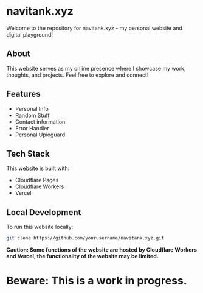# navitank.xyz

Welcome to the repository for navitank.xyz - my personal website and digital playground!

## About

This website serves as my online presence where I showcase my work, thoughts, and projects. Feel free to explore and connect!

## Features

- Personal Info
- Random Stuff
- Contact information
- Error Handler
- Personal Upioguard

## Tech Stack

This website is built with:
- Cloudflare Pages
- Cloudflare Workers
- Vercel

## Local Development

To run this website locally:

```bash
git clone https://github.com/yourusername/navitank.xyz.git
```
**Caution: Some functions of the website are hosted by Cloudflare Workers and Vercel, the functionality of the website may be limited.**

# Beware: This is a work in progress.